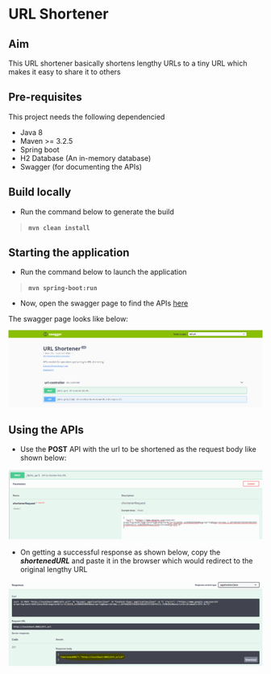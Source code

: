 # URL Shortener


## Aim

This URL shortener basically shortens lengthy URLs to a tiny URL which makes it easy to share it
 to others


## Pre-requisites

This project needs the following dependencied
- Java 8
- Maven >= 3.2.5 
- Spring boot
- H2 Database (An in-memory database)
- Swagger (for documenting the APIs)

## Build locally

- Run the command below to generate the build
> **`mvn clean install`**

## Starting the application
 
- Run the command below to launch the application

 > **`mvn spring-boot:run`**

- Now, open the swagger page to find the APIs [here](http://localhost:8082/swagger-ui.html)

The swagger page looks like below:

![swagger](.github/images/swagger.png)


## Using the APIs

- Use the **POST** API with the url to be shortened as the request body like shown below:

![post](.github/images/shortenURL.png)

- On getting a successful response as shown below, copy the **_shortenedURL_** and paste it in
 the browser which would redirect to the original lengthy URL
 
 ![redirect](.github/images/shortenedURL.png)

 